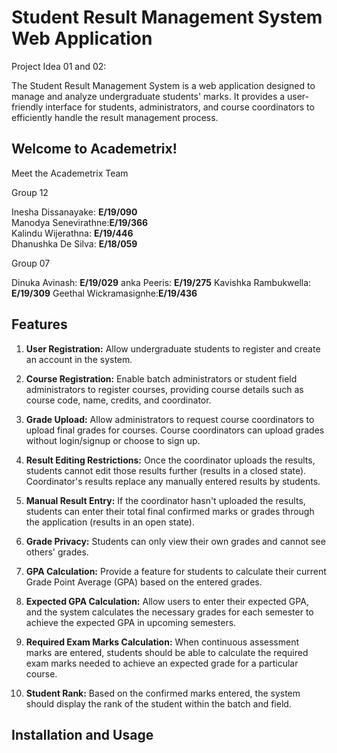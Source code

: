 # Student Result Management System Web Application

Project Idea 01 and 02:

The Student Result Management System is a web application designed to manage and analyze undergraduate students' marks. It provides a user-friendly interface for students, administrators, and course coordinators to efficiently handle the result management process.

## Welcome to Academetrix!

Meet the Academetrix Team

Group 12       

Inesha Dissanayake:  **E/19/090**     
Manodya Senevirathne:**E/19/366**     
Kalindu Wijerathna:  **E/19/446**    
Dhanushka De Silva:  **E/18/059**    

Group 07  

Dinuka Avinash:        **E/19/029**
anka Peeris:           **E/19/275**
Kavishka Rambukwella:  **E/19/309**
Geethal Wickramasignhe:**E/19/436**

## Features

1. **User Registration:** Allow undergraduate students to register and create an account in the system.

2. **Course Registration:** Enable batch administrators or student field administrators to register courses, providing course details such as course code, name, credits, and coordinator.

3. **Grade Upload:** Allow administrators to request course coordinators to upload final grades for courses. Course coordinators can upload grades without login/signup or choose to sign up.

4. **Result Editing Restrictions:** Once the coordinator uploads the results, students cannot edit those results further (results in a closed state). Coordinator's results replace any manually entered results by students.

5. **Manual Result Entry:** If the coordinator hasn't uploaded the results, students can enter their total final confirmed marks or grades through the application (results in an open state).

6. **Grade Privacy:** Students can only view their own grades and cannot see others' grades.

7. **GPA Calculation:** Provide a feature for students to calculate their current Grade Point Average (GPA) based on the entered grades.

8. **Expected GPA Calculation:** Allow users to enter their expected GPA, and the system calculates the necessary grades for each semester to achieve the expected GPA in upcoming semesters.

9. **Required Exam Marks Calculation:** When continuous assessment marks are entered, students should be able to calculate the required exam marks needed to achieve an expected grade for a particular course.

10. **Student Rank:** Based on the confirmed marks entered, the system should display the rank of the student within the batch and field.

## Installation and Usage
